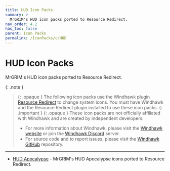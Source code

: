 ```yaml
---
title: HUD Icon Packs
summary: >
  MrGRIM's HUD icon packs ported to Resource Redirect.
nav_order: 4.2
has_toc: false
parent: Icon Packs
permalink: /IconPacks/c/HUD
---
```


# HUD Icon Packs
MrGRIM's HUD icon packs ported to Resource Redirect.

{: .note }
> {: .opaque }
> The following icon packs use the Windhawk plugin [Resource Redirect](https://windhawk.net/plugins/resource-redirect/) to change system icons. You must have Windhawk and the Resource Redirect plugin installed to use these icon packs.
{: .important }
> {: .opaque }
> These icon packs are not officially affiliated with Windhawk and are created by independent developers.
> - For more information about Windhawk, please visit the [Windhawk website](https://windhawk.net) or join the [Windhawk Discord](https://discord.com/servers/windhawk-923944342991818753) server.
> - For source code and to report issues, please visit the [Windhawk GitHub](https://github.com/Windhawk/Windhawk) repository.

---

- [HUD Apocalypse](/IconPacks/c/HUD/HUDApocalypse) - MrGRIM's HUD Apocalypse icons ported to Resource Redirect.

<!-- 
- [HUD Launch](/IconPacks/c/HUD/HUDLaunch) - MrGRIM's HUD Launch icons ported to Resource Redirect.
- [HUD Evolution](/IconPacks/c/HUD/HUDEvolution) - MrGRIM's HUD Evolution icons ported to Resource Redirect.
-->